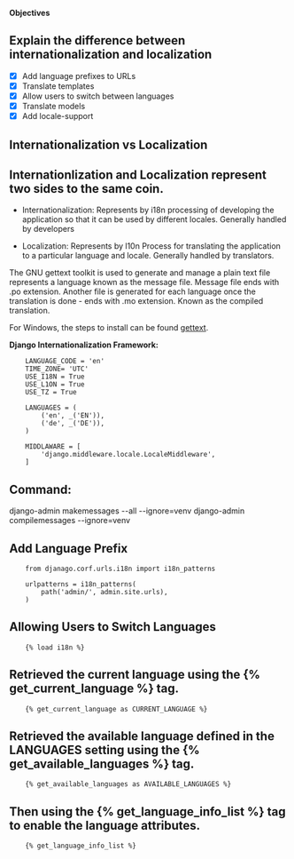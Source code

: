 **Objectives**

## Explain the difference between internationalization and localization

- [x] Add language prefixes to URLs
- [x] Translate templates
- [x] Allow users to switch between languages
- [x] Translate models
- [x] Add locale-support

**Internationalization vs Localization**
   ------------------------------------
## Internationlization and Localization represent two sides to the same coin.

- Internationalization:
    Represents by i18n
    processing of developing the application so that it can be used by different locales.
    Generally handled by developers

- Localization:
    Represents by l10n
    Process for translating the application to a particular language and locale.
    Generally handled by translators.

The GNU gettext toolkit is used to generate and manage a plain text file represents a language known as the message file.
Message file ends with .po extension.
Another file is generated for each language once the translation is done - ends with .mo extension. Known as the compiled translation.

For Windows, the steps to install can be found [gettext](https://mlocati.github.io/articles/gettext-iconv-windows.html).

**Django Internationalization Framework:**

```
    LANGUAGE_CODE = 'en'
    TIME_ZONE= 'UTC'
    USE_I18N = True
    USE_L1ON = True
    USE_TZ = True

    LANGUAGES = (
        ('en', _('EN')),
        ('de', _('DE')),
    )

    MIDDLAWARE = [
        'django.middleware.locale.LocaleMiddleware',
    ]
```
## Command:
django-admin makemessages --all --ignore=venv
django-admin compilemessages --ignore=venv

## Add Language Prefix

```
    from djanago.corf.urls.i18n import i18n_patterns

    urlpatterns = i18n_patterns(
        path('admin/', admin.site.urls),
    )
```

## Allowing Users to Switch Languages

```
    {% load i18n %}
```

## Retrieved the current language using the {% get_current_language %} tag.

```
    {% get_current_language as CURRENT_LANGUAGE %}
```

## Retrieved the available language defined in the LANGUAGES setting using the {% get_available_languages %} tag.

```
    {% get_available_languages as AVAILABLE_LANGUAGES %}
```

## Then  using the {% get_language_info_list %} tag to enable the language attributes.

```
    {% get_language_info_list %}
```
